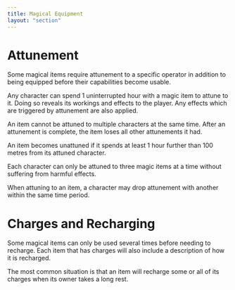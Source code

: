 ```yaml
---
title: Magical Equipment
layout: "section"
---
```


# Attunement
Some magical items require attunement to a specific operator in addition to being equipped before their capabilities become usable.

Any character can spend 1 uninterrupted hour with a magic item to attune to it. Doing so reveals its workings and effects to the player. Any effects which are triggered by attunement are also applied.

An item cannot be attuned to multiple characters at the same time. After an attunement is complete, the item loses all other attunements it had.

An item becomes unattuned if it spends at least 1 hour further than 100 metres from its attuned character.

Each character can only be attuned to three magic items at a time without suffering from harmful effects.

When attuning to an item, a character may drop attunement with another within the same time period.

# Charges and Recharging
Some magical items can only be used several times before needing to recharge. Each item that has charges will also include a description of how it is recharged.

The most common situation is that an item will recharge some or all of its charges when its owner takes a long rest.


